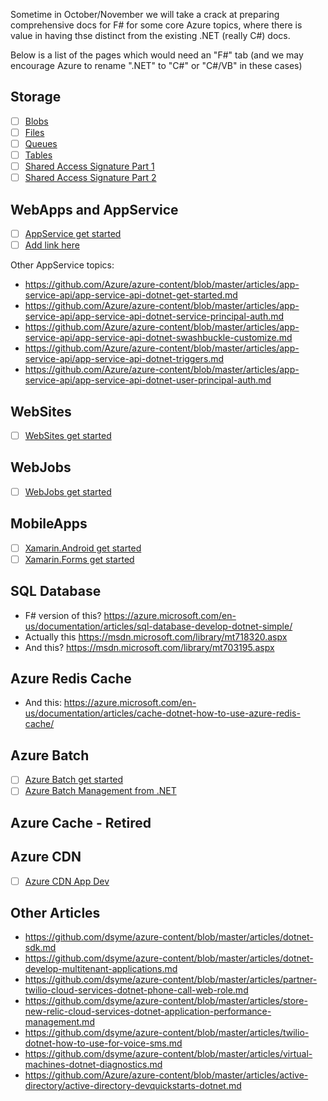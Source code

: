 
Sometime in October/November we will take a crack at preparing comprehensive docs for F# for some core Azure topics, where there is 
value in having thse distinct from the existing .NET (really C#) docs.

Below is a list of the pages which would need an "F#" tab (and we may encourage Azure to rename ".NET" to "C#" or "C#/VB" in these cases)

## Storage

- [ ] [Blobs](https://azure.microsoft.com/en-us/documentation/articles/storage-dotnet-how-to-use-blobs/)
- [ ] [Files](https://github.com/Azure/azure-content/blob/master/articles/storage/storage-dotnet-how-to-use-files.md)
- [ ] [Queues](https://github.com/Azure/azure-content/blob/master/articles/storage/storage-dotnet-how-to-use-queues.md)
- [ ] [Tables](https://github.com/Azure/azure-content/blob/master/articles/storage/storage-dotnet-how-to-use-tables.md)
- [ ] [Shared Access Signature Part 1](https://github.com/Azure/azure-content/blob/master/articles/storage/storage-dotnet-shared-access-signature-part-1.md)
- [ ] [Shared Access Signature Part 2](https://github.com/Azure/azure-content/blob/master/articles/storage/storage-dotnet-shared-access-signature-part-2.md)

## WebApps and AppService

- [ ] [AppService get started](https://github.com/Azure-Samples/app-service-web-dotnet-get-started)
- [ ] [Add link here](https://azure.microsoft.com/en-us/documentation/articles/app-service-web-get-started/)

Other AppService topics:
* https://github.com/Azure/azure-content/blob/master/articles/app-service-api/app-service-api-dotnet-get-started.md
* https://github.com/Azure/azure-content/blob/master/articles/app-service-api/app-service-api-dotnet-service-principal-auth.md
* https://github.com/Azure/azure-content/blob/master/articles/app-service-api/app-service-api-dotnet-swashbuckle-customize.md
* https://github.com/Azure/azure-content/blob/master/articles/app-service-api/app-service-api-dotnet-triggers.md
* https://github.com/Azure/azure-content/blob/master/articles/app-service-api/app-service-api-dotnet-user-principal-auth.md

## WebSites

- [ ] [WebSites get started](https://azure.microsoft.com/en-us/documentation/articles/web-sites-dotnet-get-started/)

## WebJobs

- [ ] [WebJobs get started](https://azure.microsoft.com/en-us/documentation/articles/websites-dotnet-webjobs-sdk-get-started/)

## MobileApps

- [ ] [Xamarin.Android get started](https://azure.microsoft.com/en-us/documentation/articles/app-service-mobile-xamarin-android-get-started/)
- [ ] [Xamarin.Forms get started](https://azure.microsoft.com/en-us/documentation/articles/app-service-mobile-xamarin-forms-get-started/)

## SQL Database

* F# version of this? https://azure.microsoft.com/en-us/documentation/articles/sql-database-develop-dotnet-simple/
*	Actually this https://msdn.microsoft.com/library/mt718320.aspx
*	And this? https://msdn.microsoft.com/library/mt703195.aspx

## Azure Redis Cache

*	And this: https://azure.microsoft.com/en-us/documentation/articles/cache-dotnet-how-to-use-azure-redis-cache/

## Azure Batch

- [ ] [Azure Batch get started](https://github.com/Azure/azure-content/blob/master/articles/batch/batch-dotnet-get-started.md)
- [ ] [Azure Batch Management from .NET](https://github.com/Azure/azure-content/blob/master/articles/batch/batch-management-dotnet.md)

## Azure Cache - Retired
	
## Azure CDN

- [ ] [Azure CDN App Dev](https://github.com/Azure/azure-content/blob/master/articles/cdn/cdn-app-dev-net.md)

## Other Articles

* https://github.com/dsyme/azure-content/blob/master/articles/dotnet-sdk.md
* https://github.com/dsyme/azure-content/blob/master/articles/dotnet-develop-multitenant-applications.md
* https://github.com/dsyme/azure-content/blob/master/articles/partner-twilio-cloud-services-dotnet-phone-call-web-role.md
* https://github.com/dsyme/azure-content/blob/master/articles/store-new-relic-cloud-services-dotnet-application-performance-management.md
* https://github.com/dsyme/azure-content/blob/master/articles/twilio-dotnet-how-to-use-for-voice-sms.md
* https://github.com/dsyme/azure-content/blob/master/articles/virtual-machines-dotnet-diagnostics.md
* https://github.com/Azure/azure-content/blob/master/articles/active-directory/active-directory-devquickstarts-dotnet.md
